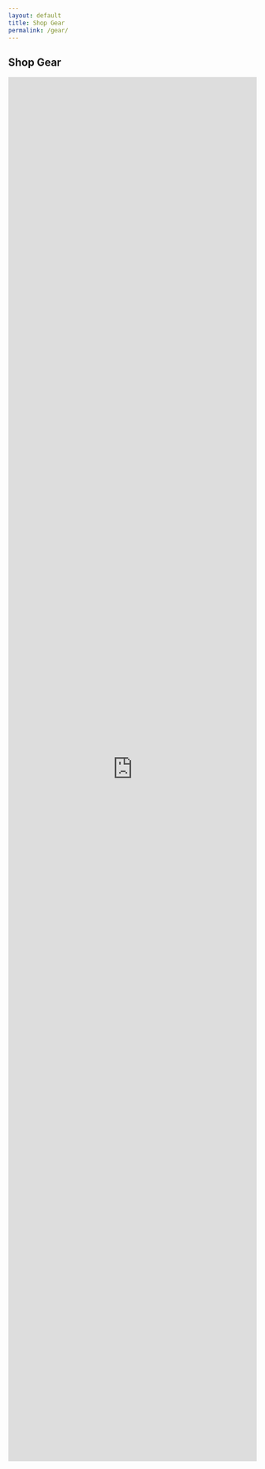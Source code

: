 ```yaml
---
layout: default
title: Shop Gear
permalink: /gear/
---
```


## Shop Gear

<iframe src="https://docs.google.com/forms/d/e/1FAIpQLScGL_Dlr5OdkSkfqasaE85daJwk4oNZ_lyWVmWqHjWWEElHiQ/viewform?embedded=true" width="100%" height="2800" frameborder="0" marginheight="0" marginwidth="0">Loading...</iframe>

